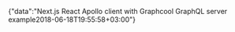 {"data":"Next.js React Apollo client with Graphcool GraphQL server example2018-06-18T19:55:58+03:00"}

